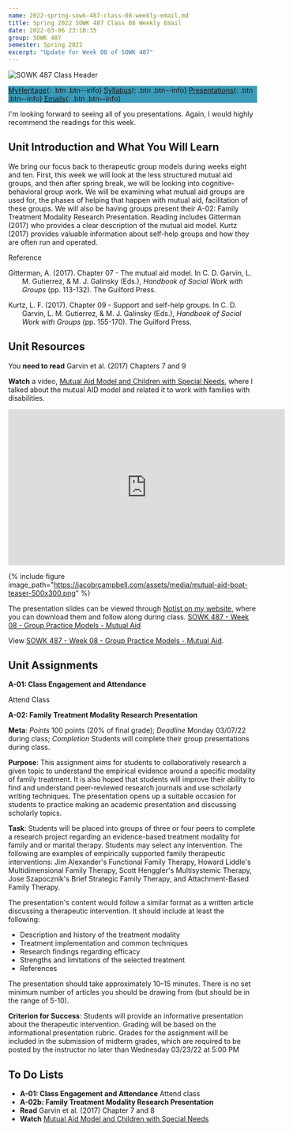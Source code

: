 ```yaml
---
name: 2022-spring-sowk-487-class-08-weekly-email.md
title: Spring 2022 SOWK 487 Class 08 Weekly Email
date: 2022-03-06 23:10:35
group: SOWK 487
semester: Spring 2022
excerpt: "Update for Week 08 of SOWK 487"
---
```


![SOWK 487 Class Header](https://jacobrcampbell.com/assets/media/2020-class-header-sowk-theories-of-practice-ii.png)

<div style="background-color: #3b9cba; width: 100%;" markdown="1">

[MyHeritage](https://myheritage.heritage.edu/ICS/Academics/SOWK/SOWK_487W/2122_SP-SOWK_487W-2/){: .btn .btn--info}
[Syllabus](https://jacobrcampbell.com/assets/media/2022-spring-sowk-487-syllabus.pdf){: .btn .btn--info}
[Presentations](https://presentations.jacobrcampbell.com){: .btn .btn--info}
[Emails](https://jacobrcampbell.com/communications/){: .btn .btn--info}

</div>

I'm looking forward to seeing all of you presentations. Again, I would highly recommend the readings for this week.


## Unit Introduction and What You Will Learn

We bring our focus back to therapeutic group models during weeks eight and ten. First, this week we will look at the less structured mutual aid groups, and then after spring break, we will be looking into cognitive-behavioral group work. We will be examining what mutual aid groups are used for, the phases of helping that happen with mutual aid, facilitation of these groups. We will also be having groups present their A-02: Family Treatment Modality Research Presentation. Reading includes Gitterman (2017) who provides a clear description of the mutual aid model. Kurtz (2017) provides valuable information about self-help groups and how they are often run and operated. 


Reference

<div style="margin: 0 0 0 2em; text-indent: -2em;" markdown="1">

Gitterman, A. (2017). Chapter 07 - The mutual aid model. In C. D. Garvin, L. M. Gutierrez, & M. J. Galinsky (Eds.), _Handbook of Social Work with Groups_ (pp. 113-132). The Guilford Press.

Kurtz, L. F. (2017). Chapter 09 - Support and self-help groups. In C. D. Garvin, L. M. Gutierrez, & M. J. Galinsky (Eds.), _Handbook of Social Work with Groups_ (pp. 155-170). The Guilford Press. 

</div>


## Unit Resources

You **need to read** Garvin et al. (2017) Chapters 7 and 9

**Watch** a video, [Mutual Aid Model and Children with Special Needs](https://jacobrcampbell.com/blog/2019/02/mutual-aid-model-children-special-needs/), where I talked about the mutual AID model and related it to work with families with disabilities.

<iframe width="560" height="315" src="https://www.youtube.com/embed/O_D4Igcxgic" frameborder="0" allow="accelerometer; autoplay; clipboard-write; encrypted-media; gyroscope; picture-in-picture" allowfullscreen></iframe>

{% include figure image_path="https://jacobrcampbell.com/assets/media/mutual-aid-boat-teaser-500x300.png" %}

The presentation slides can be viewed through [Notist on my website](https://presentations.jacobrcampbell.com), where you can download them and follow along during class. [SOWK 487 - Week 08 - Group Practice Models - Mutual Aid](https://presentations.jacobrcampbell.com/DYXAst)

<p data-notist="campjacob/DYXAst" data-ratio="4:3">View <a href="https://presentations.jacobrcampbell.com/DYXAst">SOWK 487 - Week 08 - Group Practice Models - Mutual Aid</a>.</p><script async src="https://on.notist.cloud/embed/002.js"></script>

## Unit Assignments

**A-01: Class Engagement and Attendance**

Attend Class

**A-02: Family Treatment Modality Research Presentation**

**Meta**: _Points_ 100 points (20% of final grade); _Deadline_ Monday 03/07/22 during class; _Completion_ Students will complete their group presentations during class.

**Purpose**: This assignment aims for students to collaboratively research a given topic to understand the empirical evidence around a specific modality of family treatment. It is also hoped that students will improve their ability to find and understand peer-reviewed research journals and use scholarly writing techniques. The presentation opens up a suitable occasion for students to practice making an academic presentation and discussing scholarly topics. 

**Task**: Students will be placed into groups of three or four peers to complete a research project regarding an evidence-based treatment modality for family and or marital therapy. Students may select any intervention. The following are examples of empirically supported family therapeutic interventions: Jim Alexander's Functional Family Therapy, Howard Liddle's Multidimensional Family Therapy, Scott Henggler's Multisystemic Therapy, Jose Szapocznik's Brief Strategic Family Therapy, and Attachment-Based Family Therapy. 

The presentation's content would follow a similar format as a written article discussing a therapeutic intervention. It should include at least the following:

- Description and history of the treatment modality
- Treatment implementation and common techniques
- Research findings regarding efficacy
- Strengths and limitations of the selected treatment
- References

The presentation should take approximately 10–15 minutes. There is no set minimum number of articles you should be drawing from (but should be in the range of 5-10).

**Criterion for Success**: Students will provide an informative presentation about the therapeutic intervention. Grading will be based on the informational presentation rubric. Grades for the assignment will be included in the submission of midterm grades, which are required to be posted by the instructor no later than Wednesday 03/23/22 at 5:00 PM

## To Do Lists

- **A-01: Class Engagement and Attendance** Attend class
- **A-02b: Family Treatment Modality Research Presentation** 
- **Read** Garvin et al. (2017) Chapter 7 and 8
- **Watch** [Mutual Aid Model and Children with Special Needs](https://jacobrcampbell.com/blog/2019/02/mutual-aid-model-children-special-needs/)